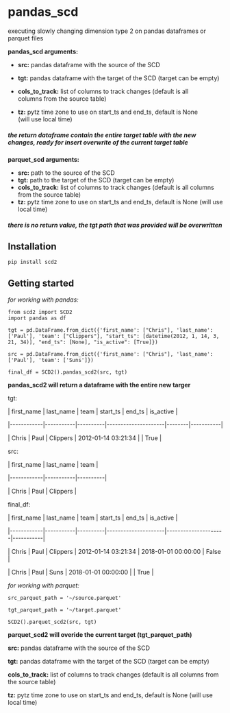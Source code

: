 
# pandas_scd

  
executing slowly changing dimension type 2 on pandas dataframes or parquet files

  

**pandas_scd arguments:**

 - **src:** pandas dataframe with the source of the SCD
 - **tgt:** pandas dataframe with the target of the SCD (target can be
   empty)
   
 - **cols_to_track:** list of columns to track changes (default is all   
   columns from the source table)
 - **tz:** pytz time zone to use on start_ts and end_ts, default is None   
   (will use local time)


#####  the return dataframe contain the entire target table with the new changes, ready for insert overwrite of the current target table





**parquet_scd arguments:**

 - **src:** path to the source of the SCD
 - **tgt:** path to the target of the SCD (target can be empty)
- **cols_to_track:** list of columns to track changes (default is all columns from the source table)
- **tz:** pytz time zone to use on start_ts and end_ts, default is None (will use local time)
##### there is no return value, the tgt path that was provided will be overwritten 
  
  

## Installation

    pip install scd2

  

## Getting started

*for working with pandas:*  

	from scd2 import SCD2
	import pandas as df	  

	tgt = pd.DataFrame.from_dict({'first_name': ["Chris"], 'last_name': ['Paul'], 'team': ["Clippers"], "start_ts": [datetime(2012, 1, 14, 3, 21, 34)], "end_ts": [None], "is_active": [True]}) 

	src = pd.DataFrame.from_dict({'first_name': ["Chris"], 'last_name': ['Paul'], 'team': ['Suns']})

	final_df = SCD2().pandas_scd2(src, tgt)

**pandas_scd2 will return a dataframe with the entire new targer**
  
  
  

tgt:

| first_name | last_name | team | start_ts | end_ts | is_active |

|------------|-----------|----------|---------------------|--------|-----------|

| Chris | Paul | Clippers | 2012-01-14 03:21:34 | | True |

  
  
  

src:

  

| first_name | last_name | team |

|------------|-----------|----------|

| Chris | Paul | Clippers |

  
  
  
  

final_df:

  

| first_name | last_name | team | start_ts | end_ts | is_active |

|------------|-----------|----------|---------------------|---------------------|-----------|

| Chris | Paul | Clippers | 2012-01-14 03:21:34 | 2018-01-01 00:00:00 | False |

| Chris | Paul | Suns | 2018-01-01 00:00:00 | | True |

  
  
  

*for working with parquet:*

	src_parquet_path = '~/source.parquet'

	tgt_parquet_path = '~/target.parquet'

	SCD2().parquet_scd2(src, tgt)
 

**parquet_scd2 will overide the current target (tgt_parquet_path)**


 

**src:** pandas dataframe with the source of the SCD

  

**tgt:** pandas dataframe with the target of the SCD (target can be empty)

  

**cols_to_track:** list of columns to track changes (default is all columns from the source table)

  

**tz:** pytz time zone to use on start_ts and end_ts, default is None (will use local time)